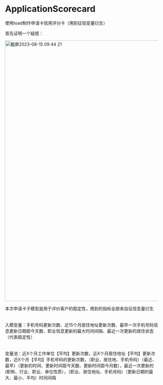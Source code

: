 # ApplicationScorecard
使用toad制作申请卡信用评分卡（用到征信变量衍生）

首先证明一个疑惑：

<img width="859" alt="截屏2023-08-15 09 44 21" src="https://github.com/ErwanPishi/ApplicationScorecard/assets/136585409/fdcb0fa4-aa07-4836-bfd2-2efe7b00b98f">

本次申请卡子模型是用于评价客户的稳定性，用到的指标全部来自征信变量衍生</br></br></br>
入模变量：手机号码更新次数、近15个月居住地址更新次数、最早一次手机号码信息更新日期距今天数、职业信息更新的最大时间间隔、最近一次更新的居住状态（代表稳定性）</br></br></br>
变量池：近X个月工作单位【平均】更新次数，近X个月居住地址【平均】更新次数，近X个月【平均】手机号码的更新次数，（职业、居住地、手机号码）（最近、最早）（更新的时间、更新时间距今天数、更新时间距今月数），最近一次更新的(职称、行业、职业、单位性质），（职业、居住地址、手机号码）（更新日期的最大、最小、平均）时间间隔</br></br></br>

